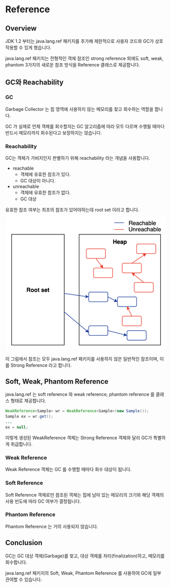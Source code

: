 # Reference

## Overview

JDK 1.2 부터는 java.lang.ref 패키지를 추가해 제한적으로 사용자 코드와 GC가 상호작용할 수 있게 했습니다.

java.lang.ref 패키지는 전형적인 객체 참조인 strong reference 외에도 soft, weak, phantom 3가지의 새로운 참조 방식을 Reference 클래스로 제공합니다.

## GC와 Reachability

### GC

Garbage Collector 는 힙 영역에 사용하지 않는 메모리를 찾고 회수하는 역할을 합니다.

GC 가 실제로 언제 객체를 회수할지는 GC 알고리즘에 따라 모두 다르며 수행될 때마다 반드시 메모리까지 회수된다고 보장하지는 않습니다.

### Reachability

GC는 객체가 가비지인지 판별하기 위해 reachability 라는 개념을 사용합니다.

- reachable
  - 객체에 유효한 참조가 있다.
  - GC 대상이 아니다.
- unreachable
  - 객체에 유효한 참조가 없다.
  - GC 대상

유효한 참조 여부는 최초의 참조가 있어야하는데 root set 이라고 합니다.

![img.png](../images/reachable-unreachable.png)

이 그림에서 참조는 모두 java.lang.ref 패키지를 사용하지 않은 일반적인 참조이며, 이를 Strong Reference 라고 합니다.

## Soft, Weak, Phantom Reference

java.lang.ref 는 soft reference 와 weak reference, phantom reference 를 클래스 형태로 제공합니다.

```java
WeakReference<Sample> wr = WeakReference<Sample>(new Sample());
Sample ex = wr.get();
...
ex = null;
```

이렇게 생성된 WeakReference 객체는 Strong Reference 객체와 달리 GC가 특별하게 취급합니다.

### Weak Reference

Weak Reference 객체는 GC 를 수행할 때마다 회수 대상이 됩니다.

### Soft Reference

Soft Reference 객체로만 참조된 객체는 힙에 남아 있는 메모리의 크기와 해당 객체의 사용 빈도에 따라 GC 여부가 결정됩니다.

### Phantom Reference

Phantom Reference 는 거의 사용되지 않습니다.

## Conclusion

GC는 GC 대상 객체(Garbage)를 찾고, 대상 객체를 처리(finalization)하고, 메모리를 회수합니다.

java.lang.ref 패키지의 Soft, Weak, Phantom Reference 를 사용하여 GC에 일부 관여할 수 있습니다.